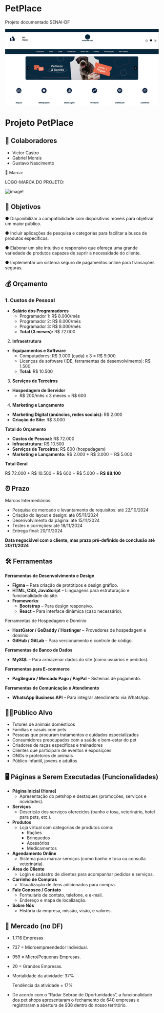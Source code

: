 # PetPlace
 Projeto documentado SENAI-DF


 <IMG src="image/HOME.PNG.jpg">

# Projeto PetPlace

## 👥 Colaboradores

- Victor Castro
- Gabriel Morais
- Gustavo Nascimento

 🐾 Marca:

 LOGO-MARCA DO PROJETO:
 
 ![image](https://github.com/user-attachments/assets/a01f5422-a62d-4047-be6c-5c04ba0a9f7e)!

 ## 🎯 Objetivos

● Disponibilizar a compatibilidade com dispositivos móveis para
objetivar um maior público.

● Incluir aplicações de pesquisa e categorias para facilitar a busca
de produtos específicos.

● Elaborar um site intuitivo e responsivo que ofereça uma grande
variedade de produtos capazes de suprir a necessidade do
cliente.

● Implementar um sistema seguro de pagamentos online para
transações seguras.

## 💰 Orçamento

### 1. **Custos de Pessoal**

- **Salário dos Programadores**
    - Programador 1: R$ 8.000/mês
    - Programador 2: R$ 8.000/mês
    - Programador 3: R$ 8.000/mês
    - **Total (3 meses):** R$ 72.000

 2. **Infraestrutura**

- **Equipamentos e Software**
    - Computadores: R$ 3.000 (cada) x 3 = R$ 9.000
    - Licenças de software (IDE, ferramentas de desenvolvimento): R$ 1.500
    - **Total:** R$ 10.500

 3. **Serviços de Terceiros**

- **Hospedagem de Servidor**
    - R$ 200/mês x 3 meses = R$ 600

 4. **Marketing e Lançamento**

- **Marketing Digital (anúncios, redes sociais):** R$ 2.000
- **Criação de Site:** R$ 3.000

 **Total do Orçamento**

- **Custos de Pessoal:** R$ 72.000
- **Infraestrutura:** R$ 10.500
- **Serviços de Terceiros:** R$ 600 (hospedagem)
- **Marketing e Lançamento:** R$ 2.000 + R$ 3.000 = R$ 5.000

 **Total Geral**

R$ 72.000 + R$ 10.500 + R$ 600 + R$ 5.000 = **R$ 88.100**

## ⏰ Prazo

 Marcos Intermediários:

- Pesquisa de mercado e levantamento de requisitos: até 22/10/2024
- Criação do layout e design: até 05/11/2024
- Desenvolvimento da página: até 15/11/2024
- Testes e correções: até 18/11/2024
- Entrega final: 20/11/2024

**Data negociável com o cliente, mas prazo pré-definido de conclusão até 20/11/2024**

## 🛠️ Ferramentas

 **Ferramentas de Desenvolvimento e Design**

- **Figma** – Para criação de protótipos e design gráfico.
- **HTML, CSS, JavaScript** – Linguagens para estruturação e funcionalidade do site.
- **Frameworks**:
    - **Bootstrap** – Para design responsivo.
    - **React** – Para interface dinâmica (caso necessário).

 Ferramentas de Hospedagem e Domínio

- **HostGator / GoDaddy / Hostinger** – Provedores de hospedagem e domínio.
- **GitHub / GitLab** – Para versionamento e controle de código.

 **Ferramentas de Banco de Dados**

- **MySQL**  – Para armazenar dados do site (como usuários e pedidos).

 **Ferramentas para E-commerce**

- **PagSeguro / Mercado Pago / PayPal** – Sistemas de pagamento.

 **Ferramentas de Comunicação e Atendimento**

- **WhatsApp Business API** – Para integrar atendimento via WhatsApp.

## 🎯👥Público Alvo

- Tutores de animais domésticos
- Famílias e casais com pets
- Pessoas que procuram tratamentos e cuidados especializados
- Consumidores preocupados com a saúde e bem-estar do pet
- Criadores de raças específicas e treinadores
- Clientes que participam de eventos e exposições
- ONGs e protetores de animais
- Público infantil,  jovens e adultos

## 🖥️ Páginas a Serem Executadas (Funcionalidades)

- **Página Inicial (Home)**
    - Apresentação do petshop e destaques (promoções, serviços e novidades).
- **Serviços**
    - Descrição dos serviços oferecidos (banho e tosa, veterinário, hotel para pets, etc.).
- **Produtos**
    - Loja virtual com categorias de produtos como:
        - Rações
        - Brinquedos
        - Acessórios
        - Medicamentos
- **Agendamento Online**
    - Sistema para marcar serviços (como banho e tosa ou consulta veterinária).
- **Área do Cliente**
    - Login e cadastro de clientes para acompanhar pedidos e serviços.
- **Carrinho de Compras**
    - Visualização de itens adicionados para compra.
- **Fale Conosco / Contato**
    - Formulário de contato, telefone, e e-mail.
    - Endereço e mapa de localização.
- **Sobre Nós**
    - História da empresa, missão, visão, e valores.

## 🛒 Mercado (no DF)

- 1.716 Empresas
- 737 = Microempreendedor Individual.
- 959 = Micro/Pequenas Empresas.
- 20 = Grandes Empresas.
- Mortalidade da atividade: 37%
    
    Tendência da atividade = 17%
    
- De acordo com o “Radar Sebrae de Oportunidades”, a funcionalidade dos pet shops apresentaram o fechamento de 640 empresas e registraram a abertura de 938 dentro do nosso território.


 
